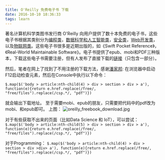 ```yaml
---
title: O'Reilly 免费电子书 下载
date: 2016-10-10 18:36:33
tags: learn
---
```


著名计算机科学类图书发行商 O'Reilly 向用户提供了数十本免费的电子书，这些电子书根据其类别分为[编程类](http://www.oreilly.com/programming/free/)，[数据科学和人工智能类](http://www.oreilly.com/data/free/)，[安全类](http://www.oreilly.com/security/free/)，[Web开发类](http://www.oreilly.com/web-platform/free/)，以及[物联网类](http://www.oreilly.com/iot/free/)。这些电子书很多是近期出版的，如《Swift Pocket Reference》，《Real-World Maintainable Software》。电子书提供了epub、mobi和PDF三种版本，下载这些电子书需要注册，但有人发布了直接下载的[链接](https://www.reddit.com/r/learnprogramming/comments/556kxj/oreilly_offering_programming_ebooks_for_free/)（只包含一部分）。

然后，笔者在网上了找到了不用注册的下载方法，感谢[潘家邦](https://yq.aliyun.com/articles/36565):
在浏览器中启动F12启动检查元素，然后在Console中执行以下命令：

    $.map($('body > article:nth-child(4) > div > section > div > a'), function(e){return e.href.replace(/free/, "free/files").replace(/csp.*/, "pdf")})

就会输出下载地址。
至于需要mobi、epub的朋友，只需要把代码中的pdf改为mobi、和epub即可。
上图：
![oreilly_freebook_download.jpg](/sourcepictures/20161010/oreilly_freebook_download.jpg)


对于有些获取不出来的页面（比如Data Science 和 IoT），可以尝试：
`$.map($('body > article:nth-child(5) > div > section > div > a'), function(e){return e.href.replace(/free/, "free/files").replace(/csp.*/, "pdf")})`

对于Programming：
`$.map($('body > article:nth-child(4) > div > section > div >div> a'), function(e){return e.href.replace(/free/, "free/files").replace(/csp.*/, "pdf")})`